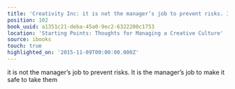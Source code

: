 ```yaml
---
title: 'Creativity Inc: it is not the manager’s job to prevent risks. It is the mana…'
position: 102
book_uuid: a1351c21-deba-45a0-9ec2-6322200c1753
location: 'Starting Points: Thoughts for Managing a Creative Culture'
source: ibooks
touch: true
highlighted_on: '2015-11-09T00:00:00.000Z'
---
```


it is not the manager’s job to prevent risks. It is the manager’s job to make it safe to take them